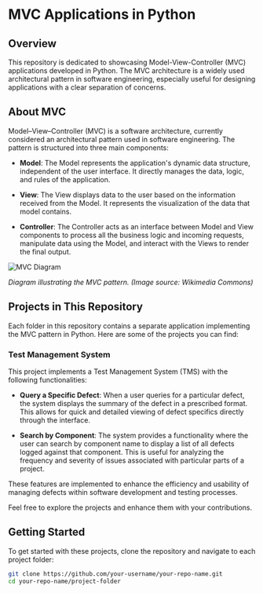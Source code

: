 # MVC Applications in Python

## Overview

This repository is dedicated to showcasing Model-View-Controller (MVC) applications developed in Python. The MVC architecture is a widely used architectural pattern in software engineering, especially useful for designing applications with a clear separation of concerns.

## About MVC

Model–View–Controller (MVC) is a software architecture, currently considered an architectural pattern used in software engineering. The pattern is structured into three main components:

- **Model**: The Model represents the application's dynamic data structure, independent of the user interface. It directly manages the data, logic, and rules of the application.

- **View**: The View displays data to the user based on the information received from the Model. It represents the visualization of the data that model contains.

- **Controller**: The Controller acts as an interface between Model and View components to process all the business logic and incoming requests, manipulate data using the Model, and interact with the Views to render the final output.

![MVC Diagram](https://upload.wikimedia.org/wikipedia/commons/thumb/a/a0/MVC-Process.svg/1200px-MVC-Process.svg.png)

*Diagram illustrating the MVC pattern. (Image source: Wikimedia Commons)*

## Projects in This Repository

Each folder in this repository contains a separate application implementing the MVC pattern in Python. Here are some of the projects you can find:

### Test Management System

This project implements a Test Management System (TMS) with the following functionalities:

- **Query a Specific Defect**: When a user queries for a particular defect, the system displays the summary of the defect in a prescribed format. This allows for quick and detailed viewing of defect specifics directly through the interface.

- **Search by Component**: The system provides a functionality where the user can search by component name to display a list of all defects logged against that component. This is useful for analyzing the frequency and severity of issues associated with particular parts of a project.

These features are implemented to enhance the efficiency and usability of managing defects within software development and testing processes.


Feel free to explore the projects and enhance them with your contributions.

## Getting Started

To get started with these projects, clone the repository and navigate to each project folder:

```bash
git clone https://github.com/your-username/your-repo-name.git
cd your-repo-name/project-folder
